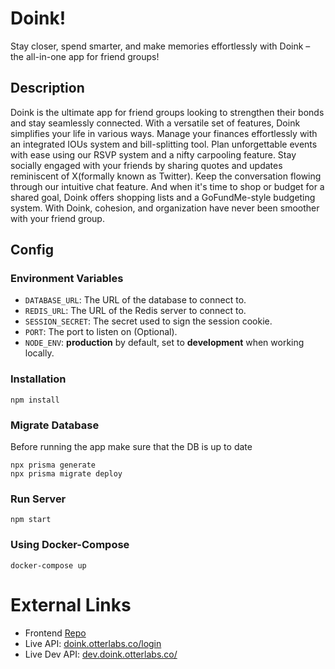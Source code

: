 # Doink! #
Stay closer, spend smarter, and make memories effortlessly with Doink – the all-in-one app for friend groups!

## Description ##
Doink is the ultimate app for friend groups looking to strengthen their bonds and stay seamlessly connected. With a versatile set of features, Doink simplifies your life in various ways. Manage your finances effortlessly with an integrated IOUs system and bill-splitting tool. Plan unforgettable events with ease using our RSVP system and a nifty carpooling feature. Stay socially engaged with your friends by sharing quotes and updates reminiscent of X(formally known as Twitter). Keep the conversation flowing through our intuitive chat feature. And when it's time to shop or budget for a shared goal, Doink offers shopping lists and a GoFundMe-style budgeting system. With Doink, cohesion, and organization have never been smoother with your friend group.

## Config ##

### Environment Variables
- `DATABASE_URL`: The URL of the database to connect to.
- `REDIS_URL`: The URL of the Redis server to connect to.
- `SESSION_SECRET`: The secret used to sign the session cookie.
- `PORT`: The port to listen on (Optional).
- `NODE_ENV`: **production** by default, set to **development** when working locally.

### Installation ###
```
npm install
```

### Migrate Database
Before running the app make sure that the DB is up to date
```
npx prisma generate
npx prisma migrate deploy
```

### Run Server
```
npm start
```

### Using Docker-Compose
```
docker-compose up
```
 
# External Links
- Frontend [Repo](https://github.com/noname-friend-app/friend-app-client)
- Live API: [doink.otterlabs.co/login](https://doink.otterlabs.co)
- Live Dev API: [dev.doink.otterlabs.co/](https://dev.doink.otterlabs.co/)
